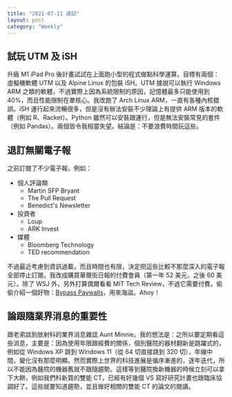 ```yaml
---
title: "2021-07-11 週記"
layout: post
category: "Weekly"
---
```


## 試玩 UTM 及 iSH

升級 M1 iPad Pro 後計畫試試在上面跑小型的程式做點科學運算。目標有兩個：虛擬機軟體 UTM 以及 Alpine Linux 的包裝 iSH。UTM 據說可以執行 Windows ARM 之類的軟體，不過實際上因為系統限制的原因，記憶體最多只能使用到 40%，而且性能限制在單核心。我改跑了 Arch Linux ARM，一直有各種內核錯誤。iSH 運行起來流暢很多，但是沒有辦法安裝不少理論上有提供 ARM 版本的軟體（例如 R、Racket）。Python 雖然可以安裝跟運行，但是無法安裝常見的套件（例如 Pandas）。兩個皆令我相當失望。結論是：不要浪費時間玩這些。

## 退訂無關電子報

之前訂閱了不少電子報，例如：

- 個人評論類
  - Martin SFP Bryant
  - The Pull Request
  - Benedict's Newsletter
- 投資者
  - Loup
  - ARK Invest
- 媒體
  - Bloomberg Technology
  - TED recommendation

不過最近考慮到資訊過載，而且時間也有限，決定把這些比較不那麼深入的電子報全部停止訂閱。我改成購買華爾街日報的付費會員（第一年 52 美元，之後 60 美元）。除了 WSJ 外，另外打算偶爾看看 MIT Tech Review，不過它需要付費。偷偷介紹一個好物：[Bypass Paywalls](https://github.com/iamadamdev/bypass-paywalls-chrome)，用來海盜。Ahoy！

## 論跟隨業界消息的重要性

跟老弟談到放射科的業界消息雜誌 Aunt Minnie。我的想法是：之所以要定期看這些消息，主要是：因為使用年限跟經費的關係，個別醫院的器材翻新是跳躍式的，例如從 Windows XP 跳到 Windows 11（從 64 切直接跳到 320 切），年線中間，變化沒有那麼明顯。然而實際上世界的科技進展是循序漸進的，逐年迭代，所以不能因為醫院的機器舊就不跟隨趨勢。這樣等到醫院換新機器的時候立刻可以拿下大餅，例如我們科新買的雙能 CT，已經有好幾個 VS 寫好研究計畫也跟臨床協調好了。這些就要知道趨勢，並且做好相關的雙能 CT 的論文的閱讀。
